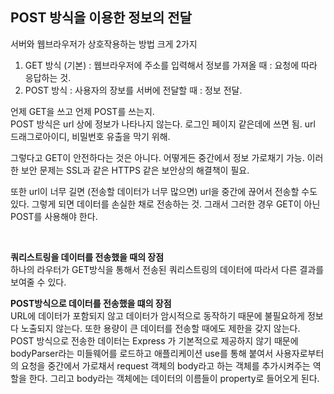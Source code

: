 ## POST 방식을 이용한 정보의 전달

서버와 웹브라우저가 상호작용하는 방법 크게 2가지  

1. GET 방식 (기본) : 웹브라우저에 주소를 입력해서 정보를 가져올 때 : 요청에 따라 응답하는 것.  
2. POST 방식 : 사용자의 장보를 서버에 전달할 때 : 정보 전달.  

언제 GET을 쓰고 언제 POST를 쓰는지.  
POST 방식은 url 상에 정보가 나타나지 않는다. 로그인 페이지 같은데에 쓰면 됨. url 드래그로아이디, 비밀번호 유출을 막기 위해.  

그렇다고 GET이 안전하다는 것은 아니다. 어떻게든 중간에서 정보 가로채기 가능. 이러한 보안 문제는 SSL과 같은 HTTPS 같은 보안상의 해결책이 필요.

또한 url이 너무 길면 (전송할 데이터가 너무 많으면) url을 중간에 끊어서 전송할 수도 있다. 그렇게 되면 데이터를 손실한 채로 전송하는 것. 그래서 그러한 경우 GET이 아닌 POST를 사용해야 한다.  

<br>

**쿼리스트링을 데이터를 전송했을 때의 장점**  
하나의 라우터가 GET방식을 통해서 전송된 쿼리스트링의 데이터에 따라서 다른 결과를 보여줄 수 있다.  

**POST방식으로 데이터를 전송했을 떄의 장점**  
URL에 데이터가 포함되지 않고 데이터가 암시적으로 동작하기 때문에 불필요하게 정보다 노출되지 않는다. 또한 용량이 큰 데이터를 전송할 때에도 제한을 갖지 않는다.  
POST 방식으로 전송한 데이터는 Express 가 기본적으로 제공하지 않기 때문에 bodyParser라는 미들웨어를 로드하고 애플리케이션 use를 통해 붙여서 사용자로부터의 요청을 중간에서 가로채서 request 객체의 body라고 하는 객체를 추가시켜주는 역할을 한다. 그리고 body라는 객체에는 데이터의 이름들이 property로 들어오게 된다.
